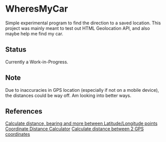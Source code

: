 # WheresMyCar
Simple experimental program to find the direction to a saved location. 
This project was mainly meant to test out HTML Geolocation API, and also maybe help me find my car.

## Status
Currently a Work-in-Progress.

## Note
Due to inaccuracies in GPS location (especially if not on a mobile device), the distances could be way off.
Am looking into better ways.

## References
[Calculate distance, bearing and more between Latitude/Longitude points](http://www.movable-type.co.uk/scripts/latlong.html)
[Coordinate Distance Calculator](http://boulter.com/gps/distance/)
[Calculate distance between 2 GPS coordinates](http://stackoverflow.com/questions/365826/calculate-distance-between-2-gps-coordinates)
